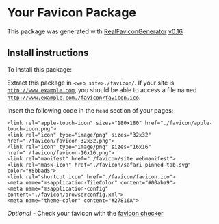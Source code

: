 # Your Favicon Package

This package was generated with [RealFaviconGenerator](https://realfavicongenerator.net/) [v0.16](https://realfavicongenerator.net/change_log#v0.16)

## Install instructions

To install this package:

Extract this package in <code>&lt;web site&gt;./favicon/</code>. If your site is <code>http://www.example.com</code>, you should be able to access a file named <code>http://www.example.com./favicon/favicon.ico</code>.

Insert the following code in the `head` section of your pages:

    <link rel="apple-touch-icon" sizes="180x180" href="./favicon/apple-touch-icon.png">
    <link rel="icon" type="image/png" sizes="32x32" href="./favicon/favicon-32x32.png">
    <link rel="icon" type="image/png" sizes="16x16" href="./favicon/favicon-16x16.png">
    <link rel="manifest" href="./favicon/site.webmanifest">
    <link rel="mask-icon" href="./favicon/safari-pinned-tab.svg" color="#5bbad5">
    <link rel="shortcut icon" href="./favicon/favicon.ico">
    <meta name="msapplication-TileColor" content="#00aba9">
    <meta name="msapplication-config" content="./favicon/browserconfig.xml">
    <meta name="theme-color" content="#27816A">

*Optional* - Check your favicon with the [favicon checker](https://realfavicongenerator.net/favicon_checker)